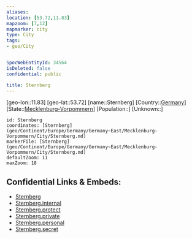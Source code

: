```yaml
---
aliases: 
location: [53.72,11.83]
mapzoom: [7,12] 
mapmarker: city 
type: City
tags:
- geo/City


SpocWebEntityId: 34564
isDeleted: false
confidential: public

title: Sternberg
---
```

[geo-lon::11.83]
[geo-lat::53.72]
[name::Sternberg]
[Country::[Germany](geo/Continent/Europe/Germany.md)]
[State::[Mecklenburg-Vorpommern](geo/Continent/Europe/Germany/Germany~East/Mecklenburg-Vorpommern.md)]
[Population::]
[Unknown::]


```leaflet
id: Sternberg
coordinates: [Sternberg](geo/Continent/Europe/Germany/Germany~East/Mecklenburg-Vorpommern/City/Sternberg.md)
markerFile: [Sternberg](geo/Continent/Europe/Germany/Germany~East/Mecklenburg-Vorpommern/City/Sternberg.md)
defaultZoom: 11 
maxZoom: 18
```


## Confidential Links & Embeds: 
- [Sternberg](../../../../../../../../_public/geo/Continent/Europe/Germany/Germany~East/Mecklenburg-Vorpommern/City/Sternberg.md) 
- [Sternberg.internal](../../../../../../../../_internal/geo/Continent/Europe/Germany/Germany~East/Mecklenburg-Vorpommern/City/Sternberg.internal.md) 
- [Sternberg.protect](../../../../../../../../_protect/geo/Continent/Europe/Germany/Germany~East/Mecklenburg-Vorpommern/City/Sternberg.protect.md) 
- [Sternberg.private](../../../../../../../../_private/geo/Continent/Europe/Germany/Germany~East/Mecklenburg-Vorpommern/City/Sternberg.private.md) 
- [Sternberg.personal](../../../../../../../../_personal/geo/Continent/Europe/Germany/Germany~East/Mecklenburg-Vorpommern/City/Sternberg.personal.md) 
- [Sternberg.secret](../../../../../../../../_secret/geo/Continent/Europe/Germany/Germany~East/Mecklenburg-Vorpommern/City/Sternberg.secret.md) 
